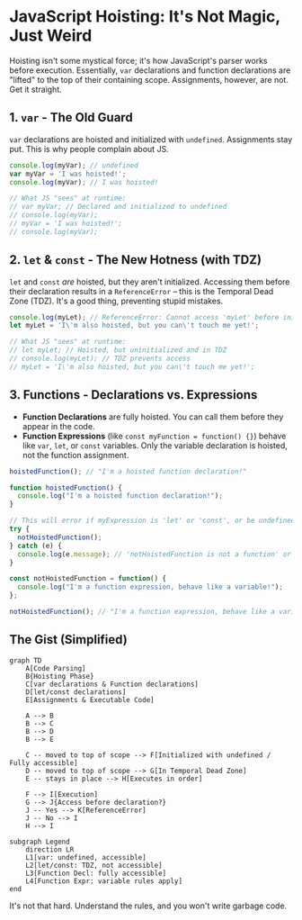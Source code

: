 # JavaScript Hoisting: It's Not Magic, Just Weird

Hoisting isn't some mystical force; it's how JavaScript's parser works before execution. Essentially, `var` declarations and function declarations are "lifted" to the top of their containing scope. Assignments, however, are not. Get it straight.

## 1. `var` - The Old Guard

`var` declarations are hoisted and initialized with `undefined`. Assignments stay put. This is why people complain about JS.

```javascript
console.log(myVar); // undefined
var myVar = 'I was hoisted!';
console.log(myVar); // I was hoisted!

// What JS "sees" at runtime:
// var myVar; // Declared and initialized to undefined
// console.log(myVar);
// myVar = 'I was hoisted!';
// console.log(myVar);
```

## 2. `let` & `const` - The New Hotness (with TDZ)

`let` and `const` *are* hoisted, but they aren't initialized. Accessing them before their declaration results in a `ReferenceError` – this is the Temporal Dead Zone (TDZ). It's a good thing, preventing stupid mistakes.

```javascript
console.log(myLet); // ReferenceError: Cannot access 'myLet' before initialization
let myLet = 'I\'m also hoisted, but you can\'t touch me yet!';

// What JS "sees" at runtime:
// let myLet; // Hoisted, but uninitialized and in TDZ
// console.log(myLet); // TDZ prevents access
// myLet = 'I\'m also hoisted, but you can\'t touch me yet!';
```

## 3. Functions - Declarations vs. Expressions

*   **Function Declarations** are fully hoisted. You can call them before they appear in the code.
*   **Function Expressions** (like `const myFunction = function() {}`) behave like `var`, `let`, or `const` variables. Only the variable declaration is hoisted, not the function assignment.

```javascript
hoistedFunction(); // "I'm a hoisted function declaration!"

function hoistedFunction() {
  console.log("I'm a hoisted function declaration!");
}

// This will error if myExpression is 'let' or 'const', or be undefined if 'var'
try {
  notHoistedFunction();
} catch (e) {
  console.log(e.message); // 'notHoistedFunction is not a function' or 'Cannot access...' 
}

const notHoistedFunction = function() {
  console.log("I'm a function expression, behave like a variable!");
};

notHoistedFunction(); // "I'm a function expression, behave like a variable!"
```

## The Gist (Simplified)

```mermaid
graph TD
    A[Code Parsing]
    B{Hoisting Phase}
    C[var declarations & Function declarations]
    D[let/const declarations]
    E[Assignments & Executable Code]

    A --> B
    B --> C
    B --> D
    B --> E

    C -- moved to top of scope --> F[Initialized with undefined / Fully accessible]
    D -- moved to top of scope --> G[In Temporal Dead Zone]
    E -- stays in place --> H[Executes in order]

    F --> I[Execution]
    G --> J{Access before declaration?}
    J -- Yes --> K[ReferenceError]
    J -- No --> I
    H --> I

subgraph Legend
    direction LR
    L1[var: undefined, accessible]
    L2[let/const: TDZ, not accessible]
    L3[Function Decl: fully accessible]
    L4[Function Expr: variable rules apply]
end
```

It's not that hard. Understand the rules, and you won't write garbage code.
```
